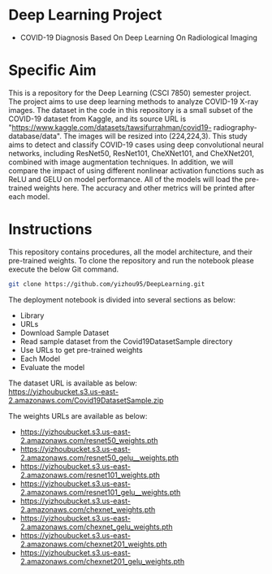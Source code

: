 # Deep Learning Project 
- COVID-19 Diagnosis Based On Deep Learning On Radiological Imaging
# Specific Aim
This is a repository for the Deep Learning (CSCI 7850) semester project. The project aims to use deep learning methods to analyze COVID-19 X-ray images. The dataset in the code in this repository is a small subset of the COVID-19 dataset from Kaggle, and its source URL is "https://www.kaggle.com/datasets/tawsifurrahman/covid19- radiography- database/data". The images will be resized into (224,224,3). This study aims to detect and classify COVID-19 cases using deep convolutional neural networks, including ResNet50, ResNet101, CheXNet101, and CheXNet201, combined with image augmentation techniques. In addition, we will compare the impact of using different nonlinear activation functions such as ReLU and GELU on model performance. All of the models will load the pre-trained weights here. The accuracy and other metrics will be printed after each model.
# Instructions
This repository contains  procedures, all the model architecture, and their pre-trained weights.
To clone the repository and run the notebook please execute the below Git command.
```sh
git clone https://github.com/yizhou95/DeepLearning.git
```
  
The deployment notebook is divided into several sections as below:
* Library
* URLs
* Download Sample Dataset
* Read sample dataset from the Covid19DatasetSample directory
* Use URLs to get pre-trained weights
* Each Model
* Evaluate the model

The dataset URL is available as below:  
https://yizhoubucket.s3.us-east-2.amazonaws.com/Covid19DatasetSample.zip

The weights URLs are available as below:
* https://yizhoubucket.s3.us-east-2.amazonaws.com/resnet50_weights.pth
* https://yizhoubucket.s3.us-east-2.amazonaws.com/resnet50_gelu__weights.pth
* https://yizhoubucket.s3.us-east-2.amazonaws.com/resnet101_weights.pth
* https://yizhoubucket.s3.us-east-2.amazonaws.com/resnet101_gelu__weights.pth
* https://yizhoubucket.s3.us-east-2.amazonaws.com/chexnet_weights.pth
* https://yizhoubucket.s3.us-east-2.amazonaws.com/chexnet_gelu_weights.pth
* https://yizhoubucket.s3.us-east-2.amazonaws.com/chexnet201_weights.pth
* https://yizhoubucket.s3.us-east-2.amazonaws.com/chexnet201_gelu_weights.pth


